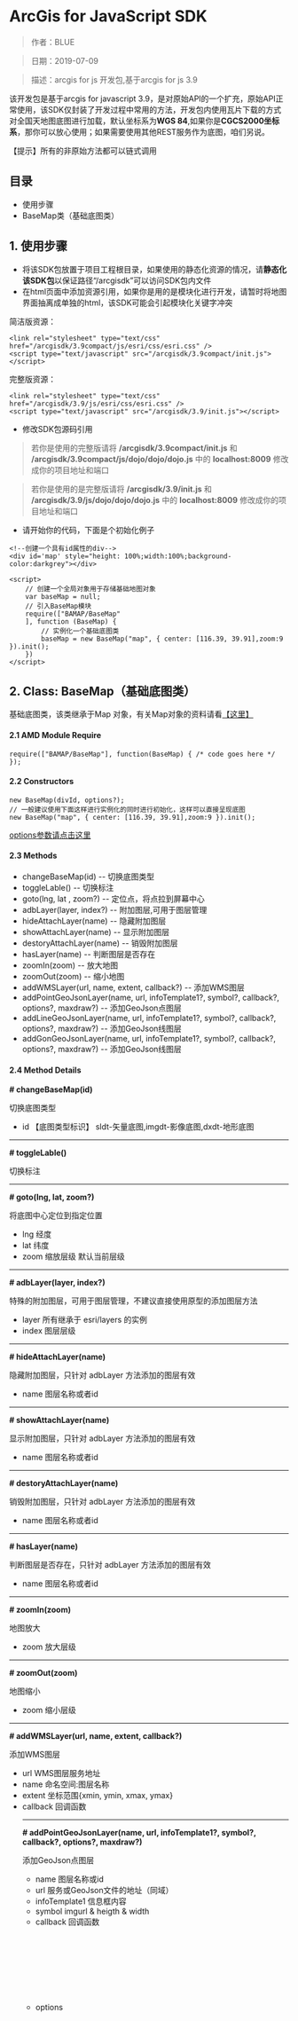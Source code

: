 # ArcGis for JavaScript SDK
> 作者：BLUE

> 日期：2019-07-09

> 描述：arcgis for js 开发包,基于arcgis for js 3.9

该开发包是基于arcgis for javascript 3.9，是对原始API的一个扩充，原始API正常使用，该SDK仅封装了开发过程中常用的方法，开发包内使用瓦片下载的方式对全国天地图底图进行加载，默认坐标系为**WGS 84**,如果你是**CGCS2000坐标系**，那你可以放心使用；如果需要使用其他REST服务作为底图，咱们另说。

【提示】所有的非原始方法都可以链式调用

## 目录

 - 使用步骤
 - BaseMap类（基础底图类）

## 1. 使用步骤 ##

 - 将该SDK包放置于项目工程根目录，如果使用的静态化资源的情况，请**静态化该SDK包**以保证路径“/arcgisdk”可以访问SDK包内文件
 - 在html页面中添加资源引用，如果你是用的是模块化进行开发，请暂时将地图界面抽离成单独的html，该SDK可能会引起模块化关键字冲突


简洁版资源：
```
<link rel="stylesheet" type="text/css" href="/arcgisdk/3.9compact/js/esri/css/esri.css" />
<script type="text/javascript" src="/arcgisdk/3.9compact/init.js"></script>
```
完整版资源：
```
<link rel="stylesheet" type="text/css" href="/arcgisdk/3.9/js/esri/css/esri.css" />
<script type="text/javascript" src="/arcgisdk/3.9/init.js"></script>
```

 - 修改SDK包源码引用

   

>  若你是使用的完整版请将 **/arcgisdk/3.9compact/init.js** 和 **/arcgisdk/3.9compact/js/dojo/dojo/dojo.js** 中的 **localhost:8009** 修改成你的项目地址和端口

>  若你是使用的是完整版请将 **/arcgisdk/3.9/init.js** 和 **/arcgisdk/3.9/js/dojo/dojo/dojo.js** 中的 **localhost:8009** 修改成你的项目地址和端口

 - 请开始你的代码，下面是个初始化例子

```
<!--创建一个具有id属性的div-->
<div id='map' style="height: 100%;width:100%;background-color:darkgrey"></div>

<script>
    // 创建一个全局对象用于存储基础地图对象
    var baseMap = null;
    // 引入BaseMap模块
    require(["BAMAP/BaseMap"
    ], function (BaseMap) {
        // 实例化一个基础底图类
        baseMap = new BaseMap("map", { center: [116.39, 39.91],zoom:9 }).init();
    })
</script>
```

## 2.  Class: BaseMap（基础底图类）
基础底图类，该类继承于Map 对象，有关Map对象的资料请看[【这里】][1]
#### 2.1 AMD Module Require
```
require(["BAMAP/BaseMap"], function(BaseMap) { /* code goes here */ });
```
#### 2.2 Constructors

```
new BaseMap(divId, options?);
// 一般建议使用下面这样进行实例化的同时进行初始化，这样可以直接呈现底图
new BaseMap("map", { center: [116.39, 39.91],zoom:9 }).init();
```
[options参数请点击这里][2]

#### 2.3 Methods
- changeBaseMap(id)    -- 切换底图类型
- toggleLable()    -- 切换标注
- goto(lng, lat , zoom?)    -- 定位点，将点拉到屏幕中心
- adbLayer(layer, index?)    -- 附加图层,可用于图层管理
- hideAttachLayer(name)    -- 隐藏附加图层
- showAttachLayer(name)    -- 显示附加图层
- destoryAttachLayer(name)    -- 销毁附加图层
- hasLayer(name)    -- 判断图层是否存在
- zoomIn(zoom)    -- 放大地图
- zoomOut(zoom)    -- 缩小地图
- addWMSLayer(url, name, extent, callback?)    -- 添加WMS图层
- addPointGeoJsonLayer(name, url, infoTemplate1?, symbol?, callback?, options?, maxdraw?)    -- 添加GeoJson点图层
- addLineGeoJsonLayer(name, url, infoTemplate1?, symbol?, callback?, options?, maxdraw?)    -- 添加GeoJson线图层
- addGonGeoJsonLayer(name, url, infoTemplate1?, symbol?, callback?, options?, maxdraw?)    -- 添加GeoJson线图层

#### 2.4 Method Details

**# changeBaseMap(id)**

 切换底图类型
 - id <String> 【底图类型标识】 sldt-矢量底图,imgdt-影像底图,dxdt-地形底图


----------


**# toggleLable()**

 切换标注 


----------


**# goto(lng, lat, zoom?)**

将底图中心定位到指定位置

 - lng <Float>    经度
 - lat <Float>    纬度
 - zoom <Int>    缩放层级  默认当前层级


----------
**# adbLayer(layer, index?)**

特殊的附加图层，可用于图层管理，不建议直接使用原型的添加图层方法

 - layer <Layer>    所有继承于 esri/layers 的实例
 - index <Int>    图层层级
----------
**# hideAttachLayer(name)**

 隐藏附加图层，只针对 adbLayer 方法添加的图层有效
 - name <String>    图层名称或者id


----------
**# showAttachLayer(name)**

 显示附加图层，只针对 adbLayer 方法添加的图层有效
 - name <String>    图层名称或者id

----------
**# destoryAttachLayer(name)**

 销毁附加图层，只针对 adbLayer 方法添加的图层有效
 - name <String>    图层名称或者id

----------
**# hasLayer(name)**

 判断图层是否存在，只针对 adbLayer 方法添加的图层有效
 - name <String>    图层名称或者id

----------
**# zoomIn(zoom)**

 地图放大
 - zoom <Number>    放大层级

----------
**# zoomOut(zoom)**

 地图缩小
 - zoom <Number>    缩小层级

----------

**# addWMSLayer(url, name, extent, callback?)**

 添加WMS图层
 - url     <String>    WMS图层服务地址
 - name    <String>    命名空间:图层名称
 - extent  <Object>    坐标范围{xmin, ymin, xmax, ymax}
 - callback <Function> 回调函数

----------

**# addPointGeoJsonLayer(name, url, infoTemplate1?, symbol?, callback?, options?, maxdraw?)**

 添加GeoJson点图层
 - name <String>    图层名称或id
 - url    <String>    服务或GeoJson文件的地址（同域）
 - infoTemplate1 <Object>    信息框内容
 - symbol <Object>    imgurl & heigth & width
 - callback <Function> 回调函数
 - options <Object> GraphicsLayer类的所有构造参数，[点击查看][3]
 - maxdraw <Int> 最大绘制量  default 1,000,000

----------

**# addLineGeoJsonLayer(name, url, infoTemplate1?, symbol?, callback?, options?, maxdraw?)**

 添加GeoJson点图层
 - name <String>    图层名称或id
 - url    <String>    服务或GeoJson文件的地址（同域）
 - infoTemplate1 <Object>    信息框内容
 - symbol <Object>    color & width
 - callback <Function> 回调函数
 - options <Object> GraphicsLayer类的所有构造参数，[点击查看][3]
 - maxdraw <Int> 最大绘制量  default 1,000,000

----------

**# addGonGeoJsonLayer(name, url, infoTemplate1?, symbol?, callback?, options?, maxdraw?)**

 添加GeoJson面图层
 - name <String>    图层名称或id
 - url    <String>    服务或GeoJson文件的地址（同域）
 - infoTemplate1 <Object>    信息框内容
 - symbol <Object>    color & width & fillcolor [255, 255, 0, 0.25]
 - callback <Function> 回调函数
 - options <Object> GraphicsLayer类的所有构造参数，[点击查看][3]
 - maxdraw <Int> 最大绘制量  default 1,000,000



  [1]: https://developers.arcgis.com/javascript/3/jsapi/map-amd.html
  [2]: https://developers.arcgis.com/javascript/3/jsapi/map-amd.html#map1
  [3]: https://developers.arcgis.com/javascript/3/jsapi/graphicslayer-amd.html#graphicslayer2